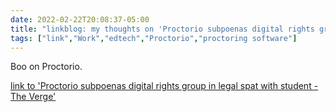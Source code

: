 ```yaml
---
date: 2022-02-22T20:08:37-05:00
title: "linkblog: my thoughts on 'Proctorio subpoenas digital rights group in legal spat with student - The Verge'"
tags: ["link","Work","edtech","Proctorio","proctoring software"]
---
```

Boo on Proctorio.
 
[link to 'Proctorio subpoenas digital rights group in legal spat with student - The Verge'](https://www.theverge.com/2022/2/22/22945634/proctorio-fight-for-the-future-twitter-copyright-lawsuit-subpoena-remote-proctoring)
